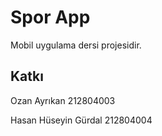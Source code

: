 
# Spor App

Mobil uygulama dersi projesidir.


## Katkı

Ozan Ayrıkan 212804003


Hasan Hüseyin Gürdal 212804004
